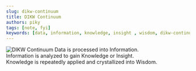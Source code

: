 ```yaml
---
slug: dikw-continuum
title: DIKW Continuum
authors: piky
tags: [note, fyi]
keywords: [data, information, knowledge, insight , wisdom, dikw-continuum, knowledge-management]
---
```

![DIKW Continuum](https://limbd.org/wp-content/uploads/2020/08/DIKW-Continuum.png)
Data is processed into Information.  
Information is analyzed to gain Knowledge or Insight.  
Knowledge is repeatedly applied and crystallized into Wisdom.